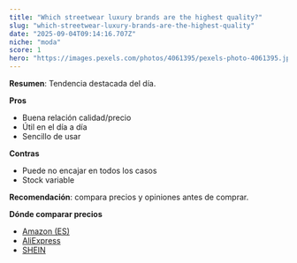 ```yaml
---
title: "Which streetwear luxury brands are the highest quality?"
slug: "which-streetwear-luxury-brands-are-the-highest-quality"
date: "2025-09-04T09:14:16.707Z"
niche: "moda"
score: 1
hero: "https://images.pexels.com/photos/4061395/pexels-photo-4061395.jpeg?auto=compress&cs=tinysrgb&fit=crop&h=627&w=1200&auto=compress&cs=tinysrgb&w=1024&h=576&fit=crop"
---
```


**Resumen**: Tendencia destacada del día.

**Pros**
- Buena relación calidad/precio
- Útil en el día a día
- Sencillo de usar

**Contras**
- Puede no encajar en todos los casos
- Stock variable

**Recomendación**: compara precios y opiniones antes de comprar.

**Dónde comparar precios**
- [Amazon (ES)](https://www.amazon.es/s?k=Which+streetwear+luxury+brands+are+the+highest+quality%3F&language=es_ES&tag=teknovashop25-21)
- [AliExpress](https://es.aliexpress.com/wholesale?SearchText=Which+streetwear+luxury+brands+are+the+highest+quality%3F)
- [SHEIN](https://es.shein.com/pdsearch?keyword=Which+streetwear+luxury+brands+are+the+highest+quality%3F)

